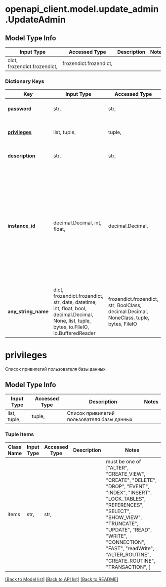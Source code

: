 # openapi_client.model.update_admin.UpdateAdmin

## Model Type Info
Input Type | Accessed Type | Description | Notes
------------ | ------------- | ------------- | -------------
dict, frozendict.frozendict,  | frozendict.frozendict,  |  | 

### Dictionary Keys
Key | Input Type | Accessed Type | Description | Notes
------------ | ------------- | ------------- | ------------- | -------------
**password** | str,  | str,  | Пароль пользователя базы данных | [optional] 
**[privileges](#privileges)** | list, tuple,  | tuple,  | Список привилегий пользователя базы данных | [optional] 
**description** | str,  | str,  | Описание пользователя базы данных | [optional] 
**instance_id** | decimal.Decimal, int, float,  | decimal.Decimal,  | Уникальный идентификатор инстанса базы данных для приминения привилегий. В данных момент поле доступно только для кластеров MySQL. Если поле не передано, то привилегии будут применены ко всем инстансам | [optional] 
**any_string_name** | dict, frozendict.frozendict, str, date, datetime, int, float, bool, decimal.Decimal, None, list, tuple, bytes, io.FileIO, io.BufferedReader | frozendict.frozendict, str, BoolClass, decimal.Decimal, NoneClass, tuple, bytes, FileIO | any string name can be used but the value must be the correct type | [optional]

# privileges

Список привилегий пользователя базы данных

## Model Type Info
Input Type | Accessed Type | Description | Notes
------------ | ------------- | ------------- | -------------
list, tuple,  | tuple,  | Список привилегий пользователя базы данных | 

### Tuple Items
Class Name | Input Type | Accessed Type | Description | Notes
------------- | ------------- | ------------- | ------------- | -------------
items | str,  | str,  |  | must be one of ["ALTER", "CREATE_VIEW", "CREATE", "DELETE", "DROP", "EVENT", "INDEX", "INSERT", "LOCK_TABLES", "REFERENCES", "SELECT", "SHOW_VIEW", "TRUNCATE", "UPDATE", "READ", "WRITE", "CONNECTION", "FAST", "readWrite", "ALTER_ROUTINE", "CREATE_ROUTINE", "TRANSACTION", ] 

[[Back to Model list]](../../README.md#documentation-for-models) [[Back to API list]](../../README.md#documentation-for-api-endpoints) [[Back to README]](../../README.md)

